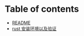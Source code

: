 # Table of contents

* [README](README.md)
* [rust 安装环境以及验证](rust-an-zhuang-huan-jing-yi-ji-yan-zheng.md)
